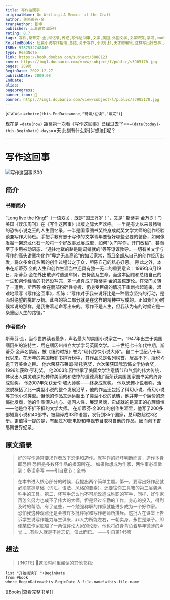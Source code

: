 ```yaml
---
title: 写作这回事
originalName: On Writing：A Memoir of the Craft
author: 美斯蒂芬·金
transAuthor: 张坤
publisher: 上海译文出版社
rating: 8.7
tags: 写作,斯蒂芬·金,回忆录,传记,写作这回事,文学,美国,外国文学,文学研究,学习,book
RelatedBooks: 短篇小说写作指南,总结,关于写作,小说机杼,天才的编辑,这样写出好故事,人各有异,再活一次,巴黎评论·作家访谈1,卜洛克的小說學堂
ISBN: 9787532748440
type: ReadNote
link: https://book.douban.com/subject/3888123
cover: https://img1.doubanio.com/view/subject/l/public/s3905170.jpg
pages: 289页
BeginDate: 2022-12-27
publishDate: 2009.08
EndDate:
alias:
pageprogress:
banner_icon: 📖
banner: https://img1.doubanio.com/view/subject/l/public/s3905170.jpg
---
```

[status:: `=choice(this.EndDate=none,"待读/在读","读完")`]

现在是 `=date(now)`
距离第一次看《写作这回事》已经过去了==`=(date(today)-this.BeginDate).days`==天
此刻有什么新[[#想法]]呢？

---
# 写作这回事

![写作这回事|300](https://img1.doubanio.com/view/subject/l/public/s3905170.jpg)

## 简介
### 书籍简介

“Long live the King!”（一语双关，既是“国王万岁！”，又是“ 斯蒂芬·金万岁！”）美国《娱乐周刊》在《写作这回事》出版之际大声欢呼。
一半是有史以来最畅销的恐怖小说之王的人生回忆录，一半是国家图书奖终身成就奖文学大师的创作经验谈兼写作大师班。手把手教有志于写作的文学青年要备好哪些必要的装备，如何像发掘一架恐龙化石一般将一个好故事发展成型，如何“关门写作，开门改稿”，甚而至于少用被动语态、“通往地狱的路是副词铺就的”等等谆谆教导。一切有关文学与写作的高头讲章均化作“卑之无甚高论”的如话家常，而且全部从自己的创作经历出发，将众多金氏名著的创作过程公之于众，坦陈自己的私心好恶。
除此之外，本书在斯蒂芬·金的人生和创作生涯当中还具有独一无二的重要意义：1999年6月19日，斯蒂芬·金在外出散步时遭遇车祸，伤势危及生命。而这本回顾和总结自己的一生和创作经验的书还没写完，差一点真成了斯蒂芬·金的盖棺定论。在鬼门关转了一遭后，斯蒂芬·金在髋部粉碎性骨折、仍身受巨痛的情况下重新捡起笔来，艰难地续写《写作这回事》，坦陈：“写作对于我来说好比是一种信念坚持的行动，是面对绝望的挑衅反抗。此书的第二部分就是在这样的精神中写成的。正如我们小时候常说的那样，是我拼着老命写出来的。写作不是人生，但我认为有的时候它是一条重回人生的路径。”


### 作者简介

斯蒂芬·金，当今世界读者最多，声名最大的美国小说家之一。1947年出生于美国缅因州的波特兰，后在缅因州州立大学学习英国文学。二十世纪七十年代中期，斯蒂芬·金声名鹊起，被《纽约时报》誉为“现代惊悚小说大师”。自二十世纪八十年代以来，在历年的美国畅销书排行榜中，其作品总是名列榜首，居高不下，版税均逾千万美金之巨。
他六荣获布莱姆·斯托克奖，六次荣获国际恐怖文学协会奖，1996年获欧·亨利奖。
他2003年因“继承了美国文学注意情节和气氛的伟大传统，体现出人类灵魂深处种种美丽的和悲惨的道德真相”而荣获美国国家图书奖的终身成就奖。
他2007年荣获爱伦·坡大师奖——终身成就奖。
他以恐怖小说著称，活脱脱概括了此一类型小说的整个发展沿革，他的作品还包括了科幻小说、奇幻小说等其他小说类型。但他的作品又远远超出了类型小说的范畴，他并非一个廉价的恐怖批发商，他的作品深入内心、逼问人性、展现灵魂，它成就的是真正的心理惊悚——他是位不折不扣的文学大师。
在斯蒂芬·金30年的创作生涯里，他写了200多部短篇小说和40部书，被翻译成33种语言，发行到35个国家，总印数超过3亿册。更值得一提的是，有超过70部电影和电视节目取材自他的作品，因而创下吉尼斯世界纪录。


## 原文摘录
> 好的写作通常要求作者放下恐惧和造作。就写作的好坏判断而言，造作本身即恐惧
恐惧是多数坏作品的根源所在。
如果你想成为作家，两件事必须做到：多读多写
——引自章节：全书

> 在本书进入核心部分的时候，我提出两个简单主题。第一，要写出好作品就必须掌握基础（词汇、语法、风格的要素），还要往你工具箱的第三层装满称手的工具。第二，坏写手怎么也不可能改造成称职的写手，同样，好作家再怎么努力也成不了伟大的大师，但是经过辛勤的工作，身心的投入，得到及时的帮助，有了这些，一个勉强称职的作家就能进步成为一个好作家。
恐怕我这种观点还是会被许多批评家和写作老师所排斥。这批人在课堂上告诉学生说写作能力与生俱来，非人力所能左右，一朝卖身，永世是婊子。即便某位作家超越了一两位评论大家的论断，他也将终身背负着早年微薄的声誉......有些人就是不肯忘记，仅此而已。
——引自第145页

## 想法

> [!NOTE] 📖这段时间里阅读的其他书籍:

```dataview
list "开始阅读于 "+BeginDate
from #book 
where BeginDate>=this.BeginDate & file.name!=this.file.name
```

[[Books|查看完整书单]]
